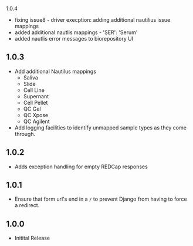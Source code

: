 
1.0.4
  * fixing issue8 - driver execption: adding additional nautilius issue mappings
  * added additional nautlis mappings -  'SER': 'Serum'
  * added nautlis error messages to biorepository UI

1.0.3
-----
* Add additional Nautilus mappings
  * Saliva
  * Slide
  * Cell Line
  * Supernant
  * Cell Pellet
  * QC Gel
  * QC Xpose
  * QC Agilent
* Add logging facilities to identify unmapped sample types as they come through.

1.0.2
-----
* Adds exception handling for empty REDCap responses

1.0.1
-----
* Ensure that form url's end in a `/` to prevent Django from having to force a redirect.

1.0.0
-----
* Initital Release
